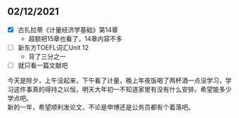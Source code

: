 ## 02/12/2021

- [x] 古扎拉蒂《计量经济学基础》第14章
	+ 超额把15章也看了，14章内容不多
- [ ] 新东方TOEFL词汇Unit 12
	+ 背了三分之一
- [ ] 就只看一篇文献吧

今天是除夕，上午没起来，下午看了计量，晚上年夜饭喝了两杯酒一点没学习，学习这件事真的得持之以恒，明天大年初一不知道家里有没有什么安排，希望能多少学点吧。  
新的一年，希望顺利发论文，不论是申博还是公务员都有个着落吧。